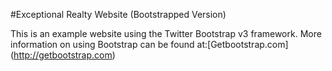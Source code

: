 #Exceptional Realty Website (Bootstrapped Version)

This is an example website using the Twitter Bootstrap v3 framework.
More information on using Bootstrap can be found at:[Getbootstrap.com] (http://getbootstrap.com)

